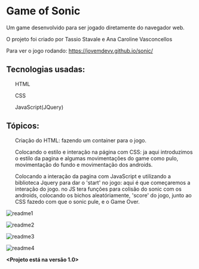 # Game of Sonic 

Um game desenvolvido para ser jogado diretamente do navegador web.

O projeto foi criado por Tassio Stavale e Ana Caroline Vasconcellos

Para ver o jogo rodando: https://jovemdevv.github.io/sonic/

## Tecnologias usadas:

<ul>HTML</ul>
<ul>CSS</ul>
<ul>JavaScript(JQuery)</ul>

## Tópicos:
<ul>
Criação do HTML: fazendo um container para o jogo.</ul>
<ul>Colocando o estilo e interação na página com CSS: ja aqui introduzimos o estilo da pagina e algumas movimentações do game como pulo, movimentação do fundo e movimentação dos androids.</ul>
<ul>Colocando a interação da pagina com JavaScript e utilizando a biblioteca Jquery para dar o 'start' no jogo: aqui é que começaremos a interação do jogo. no JS tera funções para colisão do sonic com os androids, colocando os bichos aleatóriamente, 'score' do jogo, junto ao CSS fazedo com que o sonic pule, e o Game Over.</ul>

![readme1](https://user-images.githubusercontent.com/101136752/205190184-ced8bb6f-cbe3-4b4d-8613-c0a7fca16622.png)

![readme2](https://user-images.githubusercontent.com/101136752/205190221-6d344665-af5d-44de-85ba-73f57eda4736.png)

![readme3](https://user-images.githubusercontent.com/101136752/205190247-86d7e2cb-e5e6-4235-b1fe-2005a9d224f5.png)

![readme4](https://user-images.githubusercontent.com/101136752/205190270-9aa2cb07-a4b5-42b5-8441-5fa7af48c75e.png)

**<Projeto está na versão 1.0>**
